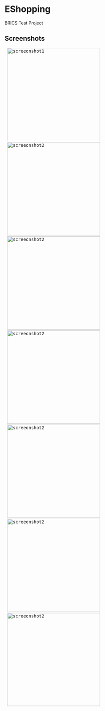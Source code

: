 # EShopping
BRICS Test Project

## Screenshots

 <pre>
 <img src="sc1.jpg" width="300" alt="screeonshot1">
 <img src="sc2.jpg" width="300" alt="screeonshot2">
 <img src="sc3.jpg" width="300" alt="screeonshot2">
 <img src="sc4.jpg" width="300" alt="screeonshot2">
 <img src="sc5.jpg" width="300" alt="screeonshot2">
 <img src=sc6.jpg" width="300" alt="screeonshot2">
 <img src="sc7.jpg" width="300" alt="screeonshot2">
</pre>
